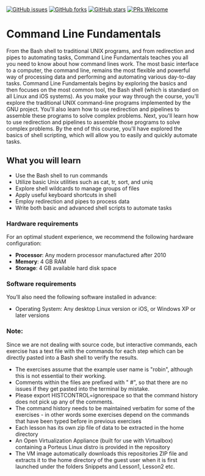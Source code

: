 [![GitHub issues](https://img.shields.io/github/issues/TrainingByPackt/Command-Line-Fundamentals.svg)](https://github.com/TrainingByPackt/Command-Line-Fundamentals/issues)
[![GitHub forks](https://img.shields.io/github/forks/TrainingByPackt/Command-Line-Fundamentals.svg)](https://github.com/TrainingByPackt/Command-Line-Fundamentals/network)
[![GitHub stars](https://img.shields.io/github/stars/TrainingByPackt/Command-Line-Fundamentals.svg)](https://github.com/TrainingByPackt/Command-Line-Fundamentals/stargazers)
[![PRs Welcome](https://img.shields.io/badge/PRs-welcome-brightgreen.svg)](https://github.com/TrainingByPackt/Command-Line-Fundamentals/pulls)



# Command Line Fundamentals
From the Bash shell to traditional UNIX programs, and from redirection and pipes to automating tasks, Command Line Fundamentals teaches you all you need to know about how command lines work. The most basic interface to a computer, the command line, remains the most flexible and powerful way of processing data and performing and automating various day-to-day tasks.
Command Line Fundamentals begins by exploring the basics and then focuses on the most common tool, the Bash shell (which is standard on all Linux and iOS systems). As you make your way through the course, you'll explore the traditional UNIX command-line programs implemented by the GNU project. You'll also learn how to use redirection and pipelines to assemble these programs to solve complex problems. Next, you'll learn how to use redirection and pipelines to assemble those programs to solve complex problems.
By the end of this course, you'll have explored the basics of shell scripting, which will allow you to easily and quickly automate tasks.


## What you will learn
* Use the Bash shell to run commands
* Utilize basic Unix utilities such as cat, tr, sort, and uniq
* Explore shell wildcards to manage groups of files
* Apply useful keyboard shortcuts in shell
* Employ redirection and pipes to process data
* Write both basic and advanced shell scripts to automate tasks


### Hardware requirements
For an optimal student experience, we recommend the following hardware configuration:
* **Processor**: Any modern processor manufactured after 2010
* **Memory**: 4 GB RAM
* **Storage**: 4 GB available hard disk space


### Software requirements
You’ll also need the following software installed in advance:

* Operating System: Any desktop Linux version or iOS, or Windows XP or later versions


### Note:
Since we are not dealing with source code, but interactive commands, each exercise has a text file with the commands for each step which can be directly pasted into a Bash shell to verify the results.

* The exercises assume that the example user name is "robin", although this is not essential to their working.
* Comments within the files are prefixed with " #", so that there are no issues if they get pasted into the terminal by mistake.
* Please export HISTCONTROL=ignorespace so that the command history does not pick up any of the comments.
* The command history needs to be maintained verbatim for some of the exercises - in other words some exercises depend on the commands that have been typed before in previous exercises
* Each lesson has its own zip file of data to be extracted in the home directory
* An Open Virtualization Appliance (built for use with Virtualbox) containing a Porteus Linux distro is provided in the repository
* The VM image automatically downloads this repositories ZIP file and extracts it to the home directory of the guest user when it is first launched under the folders Snippets and Lesson1, Lesson2 etc.

